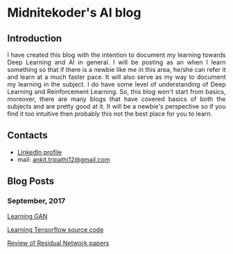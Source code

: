 # Midnitekoder's AI blog
## Introduction
<div style="text-align: justify"> I have created this blog with the intention to document my learning towards Deep Learning and AI in general. I will be posting as an when I learn something so that if there is a newbie like me in this area, he/she can refer it and learn at a much faster pace. It will also serve as my way to document my learning in the subject. I do have some level of understanding of Deep Learning and Reinforcement Learning. So, this blog won't start from basics, moreover, there are many blogs that have covered basics of both the subjects and are pretty good at it. It will be a newbie's perspective so if you find it too intuitive then probably this not the best place for you to learn. </div>

## Contacts

- [LinkedIn profile](https://www.linkedin.com/in/ankit-tripathi-828a4487/)
- mail: ankit.tripathi12@gmail.com

## Blog Posts

### September, 2017
[Learning GAN](2017/09/learningGan)

[Learning Tensorflow source code](2017/09/learningTensorflow)

[Review of Residual Network papers](2017/09/residualNetworksReview)